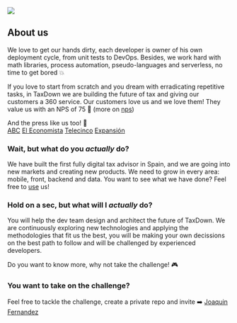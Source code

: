 ![](https://github.com/TaxDownAutomation/coding-challenge/raw/master/assets/logo.png)

## About us

We love to get our hands dirty, each developer is owner of his own deployment cycle, from unit tests to DevOps. Besides, we work hard with math libraries, process automation, pseudo-languages and serverless, no time to get bored :boom:

If you love to start from scratch and you dream with erradicating repetitive tasks, in TaxDown we are building the future of tax and giving our customers a 360 service. Our customers love us and we love them! They value us with an NPS of 75 :gift: (more on [nps](https://en.wikipedia.org/wiki/Net_Promoter))

And the press like us too! :newspaper:  
[ABC](https://www.abc.es/economia/declaracion-renta/abci-seis-deducciones-autonomicas-poco-conocidas-ayudan-ahorrar-declaracion-renta-201906140223_noticia.html)
[El Economista](https://www.eleconomista.es/declaracion-renta/noticias/9939100/06/19/Renta-2018-2019-Dime-donde-declaras-y-te-dire-cuanto-puedes-ahorrar-seis-deducciones-autonomicas-desconocidas.html)
[Telecinco](https://www.telecinco.es/informativos/economia/multas-recargos-retraso-declaracion-renta-taxdown_18_2772270095.html)
[Expansión](https://www.expansion.com/pymes/2019/06/21/5d0374bde5fdea76798b4765.html)

### Wait, but what do you *actually* do?

We have built the first fully digital tax advisor in Spain, and we are going into new markets and creating new products. We need to grow in every area: mobile, front, backend and data. You want to see what we have done? Feel free to [use](https://app.taxdown.es/landing) us!

### Hold on a sec, but what will I *actually* do?

You will help the dev team design and architect the future of TaxDown. We are continuously exploring new technologies and applying the methodologies that fit us the best, you will be making your own decissions on the best path to follow and will be challenged by experienced developers.

Do you want to know more, why not take the challenge! :video_game:

### You want to take on the challenge?

Feel free to tackle the challenge, create a private repo and invite :arrow_right: [Joaquin Fernandez](https://github.com/JoaquinFernandez)
